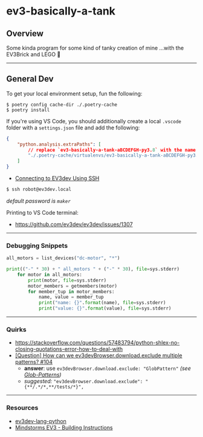 # ev3-basically-a-tank

## Overview

Some kinda program for some kind of tanky creation of mine ...with the EV3Brick and LEGO 🫠

---

## General Dev

To get your local environment setup, fun the following:

```shell
$ poetry config cache-dir ./.poetry-cache
$ poetry install
```

If you're using VS Code, you should additionally create a local `.vscode` folder with a `settings.json` file and add the following:
```json
{
    "python.analysis.extraPaths": [
        // replace `ev3-basically-a-tank-aBCDEFGH-py3.8` with the name of the similarly-located folder from your local poetry cache directory
        "./.poetry-cache/virtualenvs/ev3-basically-a-tank-aBCDEFGH-py3.8/lib/python3.8/site-packages"
    ]
}
```


- [Connecting to EV3dev Using SSH](https://www.ev3dev.org/docs/tutorials/connecting-to-ev3dev-with-ssh/)

```bash
$ ssh robot@ev3dev.local
```
_default password is `maker`_


Printing to VS Code terminal:
- https://github.com/ev3dev/ev3dev/issues/1307

---

### Debugging Snippets

```python
all_motors = list_devices("dc-motor", "*")

print(("-" * 30) + " all_motors " + ("-" * 30), file=sys.stderr)
    for motor in all_motors:
        print(motor, file=sys.stderr)
        motor_members = getmembers(motor)
        for member_tup in motor_members:
            name, value = member_tup
            print("name: {}".format(name), file=sys.stderr)
            print("value: {}".format(value), file=sys.stderr)


```

---

### Quirks

- https://stackoverflow.com/questions/57483794/python-shlex-no-closing-quotations-error-how-to-deal-with
- [\[Question\] How can we ev3devBrowser.download.exclude multiple patterns? #104](https://github.com/ev3dev/vscode-ev3dev-browser/issues/104)
    - **answer**: use `ev3devBrowser.download.exclude: "GlobPattern"` _(see [Glob-Patterns](https://github.com/ev3dev/vscode-ev3dev-browser/wiki/Glob-Patterns))_
    - _suggested:_ `"ev3devBrowser.download.exclude": "{**/.*/*,**/tests/*}",`

---

### Resources

- [ev3dev-lang-python](https://github.com/ev3dev/ev3dev-lang-python)
- [Mindstorms EV3 - Building Instructions](https://education.lego.com/en-us/product-resources/mindstorms-ev3/downloads/building-instructions)
